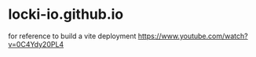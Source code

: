 # locki-io.github.io
for reference to build a vite deployment
https://www.youtube.com/watch?v=0C4Ydy20PL4
